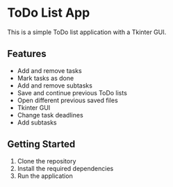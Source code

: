 
# ToDo List App

This is a simple ToDo list application with a Tkinter GUI.

## Features
- Add and remove tasks
- Mark tasks as done
- Add and remove subtasks
- Save and continue previous ToDo lists
- Open different previous saved files 
- Tkinter GUI
- Change task deadlines
- Add subtasks

## Getting Started
1. Clone the repository
2. Install the required dependencies
3. Run the application


